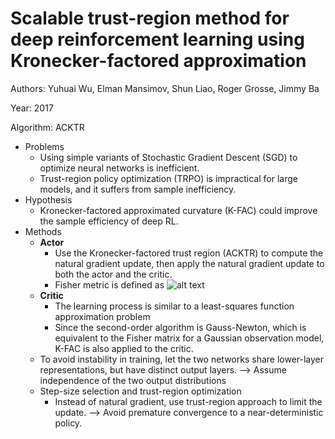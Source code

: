 # Scalable trust-region method for deep reinforcement learning using Kronecker-factored approximation

Authors: Yuhuai Wu, Elman Mansimov, Shun Liao, Roger Grosse, Jimmy Ba

Year: 2017

Algorithm: ACKTR

- Problems
  - Using simple variants of Stochastic Gradient Descent (SGD) to optimize neural networks is inefficient.
  - Trust-region policy optimization (TRPO) is impractical for large models, and it suffers from sample inefficiency.
- Hypothesis
  - Kronecker-factored approximated curvature (K-FAC) could improve the sample efficiency of deep RL.
- Methods
  - **Actor** 
    - Use the Kronecker-factored trust region (ACKTR) to compute the natural gradient update, then apply the natural gradient update to both the actor and the critic.
    - Fisher metric is defined as ![alt text](https://github.com/RPC2/DRL_paper_summary/blob/master/pic/012_1.png)
  - **Critic** 
    - The learning process is similar to a least-squares function approximation problem
    - Since the second-order algorithm is Gauss-Newton, which is equivalent to the Fisher matrix for a Gaussian observation model, K-FAC is also applied to the critic.
  - To avoid instability in training, let the two networks share lower-layer representations, but have distinct output layers. --> Assume independence of the two output distributions
  - Step-size selection and trust-region optimization
    - Instead of natural gradient, use trust-region approach to limit the update. --> Avoid premature convergence to a near-deterministic policy.

